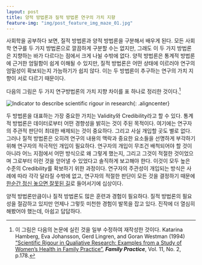 ```yaml
---
layout: post
title: 양적 방법론과 질적 방법론 연구의 가치 지향
feature-img: "img/post_feature_img_maze_01.jpg"
---
```


사회학을 공부하다 보면, 질적 방법론과 양적 방법론을 구분해서 배우게 된다. 모든 사회학 연구를 두 가지 방법론으로 깔끔하게 구분할 수는 없지만, 그래도 이 두 가지 방법론은 지향하는 바가 다르다는 점에서 크게 나뉠 수밖에 없다. 양적 방법론은 통계적 방법론에 근거한 엄밀함이 쉽게 이해될 수 있지만, 질적 방법론은 어떤 상태에 이르러야 연구의 엄밀성이 확보되는지 가늠하기가 쉽지 않다. 이는 두 방법론이 추구하는 연구의 가치 지향이 서로 다르기 때문이다.

다음의 그림은 두 가지 연구방법론의 가치 지향 차이를 표 하나로 정리한 것이다.[^1]

[^1]: 이 그림은 다음의 논문에 실린 것을 일부 수정하여 재작성한 것이다. Katarina Hamberg, Eva Johansson, Gerd Lingren, and Goran Westman (1994) [“Scientific Rigour in Qualiative Research: Examples from a Study of Women’s Health in Family Practice”][1], ***Family Practice***, Vol. 11, No. 2, p.178.

[1]: http://fampra.oxfordjournals.org/content/11/2/176.short

![Indicator to describe scientific rigour in research](http://nous.github.io/fig/20151229-Quan-vs-Qual.PNG "Indicator to describe scientific rigour in research"){: .aligncenter}

두 방법론을 대표하는 가장 중요한 가치는 Validity와 Credibility라고 할 수 있다. 통계적 방법론은 데이터로부터 어떤 경향성을 밝히는 것이 주된 목적이다. 여기에는 연구자의 주관적 판단이 최대한 배제되는 것이 중요하다. 그리고 사실 개입할 곳도 별로 없다. 그러나 질적 방법론은 오히려 연구의 내용의 맥락과 중요한 요소들을 선명하게 부각하기 위해 연구자의 적극적인 개입이 필요하다. 연구자의 개입이 무조건 배척되어야 할 것이 아니라 어느 지점에서 어떤 방식으로 왜 그렇게 했는지, 그리고 그것이 적절한 것이었으며 그로부터 이런 것을 얻어낼 수 있었다고 솔직하게 보고해야 한다. 이것이 모두 높은 수준의 Credibility를 확보하기 위한 과정이다. 연구자의 주관성이 개입되는 방식은 사례에 따라 각각 달라질 수밖에 없고, 연구자의 적절한 판단이 모든 것을 결정하기 때문에 [한순간 정신 놓으면 잘못된 길][Goffman]로 들어서기에 십상이다.

[Goffman]: http://www.slate.com/articles/news_and_politics/crime/2015/06/alice_goffman_s_on_the_run_is_the_sociologist_to_blame_for_the_inconsistencies.html

양적 방법론만큼이나 질적 방법론도 많은 훈련과 경험이 필요하다. 질적 방법론의 필요성을 절감하고 있지만 언제나 그렇듯 미천한 경험이 발목을 잡고 있다. 진작에 더 열심히 해봤어야 했는데, 아쉽고 답답하다.